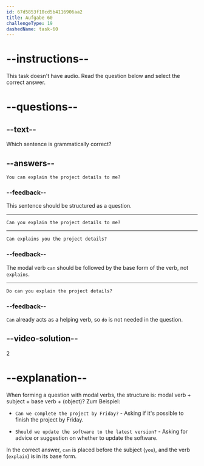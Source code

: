 ```yaml
---
id: 67d5853f10cd5b4116906aa2
title: Aufgabe 60
challengeType: 19
dashedName: task-60
---
```


# --instructions--

This task doesn't have audio. Read the question below and select the correct answer.

# --questions--

## --text--

Which sentence is grammatically correct?

## --answers--

`You can explain the project details to me?`

### --feedback--

This sentence should be structured as a question.

---

`Can you explain the project details to me?`

---

`Can explains you the project details?`

### --feedback--

The modal verb `can` should be followed by the base form of the verb, not `explains`.

---

`Do can you explain the project details?`

### --feedback--

`Can` already acts as a helping verb, so `do` is not needed in the question.

## --video-solution--

2

# --explanation--

When forming a question with modal verbs, the structure is: modal verb + subject + base verb + (object)? Zum Beispiel:

- `Can we complete the project by Friday?` - Asking if it's possible to finish the project by Friday.

- `Should we update the software to the latest version?` - Asking for advice or suggestion on whether to update the software.

In the correct answer, `can` is placed before the subject (`you`), and the verb (`explain`) is in its base form.
